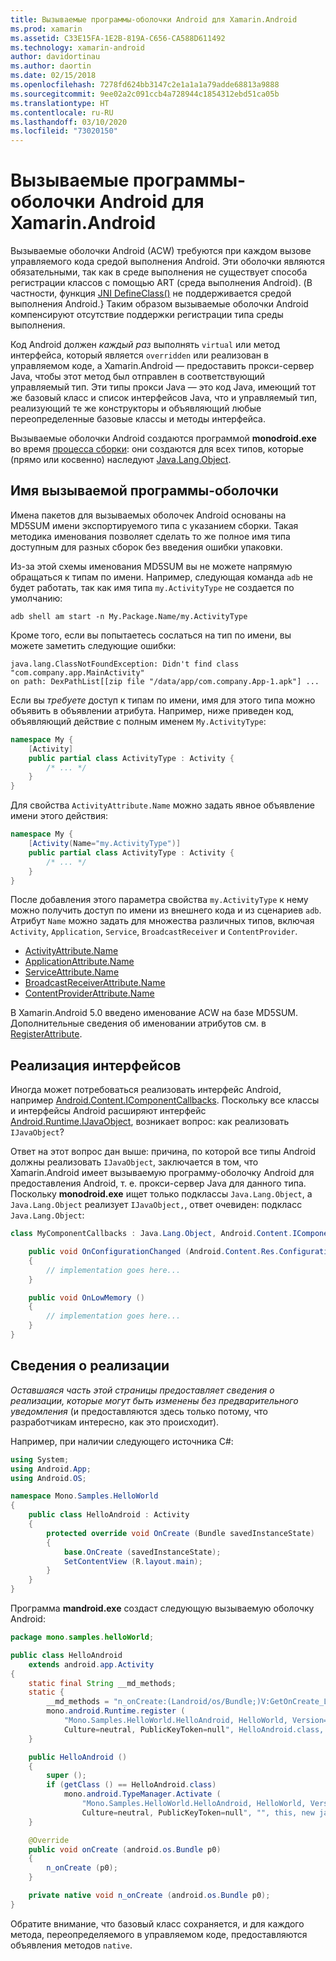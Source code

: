```yaml
---
title: Вызываемые программы-оболочки Android для Xamarin.Android
ms.prod: xamarin
ms.assetid: C33E15FA-1E2B-819A-C656-CA588D611492
ms.technology: xamarin-android
author: davidortinau
ms.author: daortin
ms.date: 02/15/2018
ms.openlocfilehash: 7278fd624bb3147c2e1a1a1a79adde68813a9888
ms.sourcegitcommit: 9ee02a2c091ccb4a728944c1854312ebd51ca05b
ms.translationtype: HT
ms.contentlocale: ru-RU
ms.lasthandoff: 03/10/2020
ms.locfileid: "73020150"
---
```

# <a name="android-callable-wrappers-for-xamarinandroid"></a>Вызываемые программы-оболочки Android для Xamarin.Android

Вызываемые оболочки Android (ACW) требуются при каждом вызове управляемого кода средой выполнения Android. Эти оболочки являются обязательными, так как в среде выполнения не существует способа регистрации классов с помощью ART (среда выполнения Android). (В частности, функция [JNI DefineClass()](https://docs.oracle.com/javase/1.5.0/docs/guide/jni/spec/functions.html#wp15986) не поддерживается средой выполнения Android.} Таким образом вызываемые оболочки Android компенсируют отсутствие поддержки регистрации типа среды выполнения. 

Код Android должен *каждый раз* выполнять `virtual` или метод интерфейса, который является `overridden` или реализован в управляемом коде, а Xamarin.Android — предоставить прокси-сервер Java, чтобы этот метод был отправлен в соответствующий управляемый тип. Эти типы прокси Java — это код Java, имеющий тот же базовый класс и список интерфейсов Java, что и управляемый тип, реализующий те же конструкторы и объявляющий любые переопределенные базовые классы и методы интерфейса. 

Вызываемые оболочки Android создаются программой **monodroid.exe** во время [процесса сборки](~/android/deploy-test/building-apps/build-process.md): они создаются для всех типов, которые (прямо или косвенно) наследуют [Java.Lang.Object](xref:Java.Lang.Object). 

## <a name="android-callable-wrapper-naming"></a>Имя вызываемой программы-оболочки

Имена пакетов для вызываемых оболочек Android основаны на MD5SUM имени экспортируемого типа с указанием сборки. Такая методика именования позволяет сделать то же полное имя типа доступным для разных сборок без введения ошибки упаковки. 

Из-за этой схемы именования MD5SUM вы не можете напрямую обращаться к типам по имени. Например, следующая команда `adb` не будет работать, так как имя типа `my.ActivityType` не создается по умолчанию: 

```shell
adb shell am start -n My.Package.Name/my.ActivityType
```

Кроме того, если вы попытаетесь сослаться на тип по имени, вы можете заметить следующие ошибки:

```shell
java.lang.ClassNotFoundException: Didn't find class "com.company.app.MainActivity"
on path: DexPathList[[zip file "/data/app/com.company.App-1.apk"] ...
```

Если вы *требуете* доступ к типам по имени, имя для этого типа можно объявить в объявлении атрибута. Например, ниже приведен код, объявляющий действие с полным именем `My.ActivityType`:

```csharp
namespace My {
    [Activity]
    public partial class ActivityType : Activity {
        /* ... */
    }
}
```

Для свойства `ActivityAttribute.Name` можно задать явное объявление имени этого действия: 

```csharp
namespace My {
    [Activity(Name="my.ActivityType")]
    public partial class ActivityType : Activity {
        /* ... */
    }
}
```

После добавления этого параметра свойства `my.ActivityType` к нему можно получить доступ по имени из внешнего кода и из сценариев `adb`. Атрибут `Name` можно задать для множества различных типов, включая `Activity`, `Application`, `Service`, `BroadcastReceiver` и `ContentProvider`. 

- [ActivityAttribute.Name](xref:Android.App.ActivityAttribute.Name)
- [ApplicationAttribute.Name](xref:Android.App.ApplicationAttribute.Name)
- [ServiceAttribute.Name](xref:Android.App.ServiceAttribute.Name)
- [BroadcastReceiverAttribute.Name](xref:Android.Content.BroadcastReceiverAttribute.Name)
- [ContentProviderAttribute.Name](xref:Android.Content.ContentProviderAttribute.Name)

В Xamarin.Android 5.0 введено именование ACW на базе MD5SUM. Дополнительные сведения об именовании атрибутов см. в [RegisterAttribute](xref:Android.Runtime.RegisterAttribute). 

## <a name="implementing-interfaces"></a>Реализация интерфейсов

Иногда может потребоваться реализовать интерфейс Android, например [Android.Content.IComponentCallbacks](xref:Android.Content.IComponentCallbacks). Поскольку все классы и интерфейсы Android расширяют интерфейс [Android.Runtime.IJavaObject](xref:Android.Runtime.IJavaObject), возникает вопрос: как реализовать `IJavaObject`? 

Ответ на этот вопрос дан выше: причина, по которой все типы Android должны реализовать `IJavaObject`, заключается в том, что Xamarin.Android имеет вызываемую программу-оболочку Android для предоставления Android, т. е. прокси-сервер Java для данного типа. Поскольку **monodroid.exe** ищет только подклассы `Java.Lang.Object`, а `Java.Lang.Object` реализует `IJavaObject,`, ответ очевиден: подкласс `Java.Lang.Object`: 

```csharp
class MyComponentCallbacks : Java.Lang.Object, Android.Content.IComponentCallbacks {

    public void OnConfigurationChanged (Android.Content.Res.Configuration newConfig)
    {
        // implementation goes here...
    } 

    public void OnLowMemory ()
    {
        // implementation goes here...
    }
}
```

## <a name="implementation-details"></a>Сведения о реализации

*Оставшаяся часть этой страницы предоставляет сведения о реализации, которые могут быть изменены без предварительного уведомления* (и предоставляются здесь только потому, что разработчикам интересно, как это происходит). 

Например, при наличии следующего источника C#:

```csharp
using System;
using Android.App;
using Android.OS;

namespace Mono.Samples.HelloWorld
{
    public class HelloAndroid : Activity
    {
        protected override void OnCreate (Bundle savedInstanceState)
        {
            base.OnCreate (savedInstanceState);
            SetContentView (R.layout.main);
        }
    }
}
```

Программа **mandroid.exe** создаст следующую вызываемую оболочку Android: 

```java
package mono.samples.helloWorld;

public class HelloAndroid
    extends android.app.Activity
{
    static final String __md_methods;
    static {
        __md_methods = "n_onCreate:(Landroid/os/Bundle;)V:GetOnCreate_Landroid_os_Bundle_Handler\n" + "";
        mono.android.Runtime.register (
            "Mono.Samples.HelloWorld.HelloAndroid, HelloWorld, Version=1.0.0.0, 
            Culture=neutral, PublicKeyToken=null", HelloAndroid.class, __md_methods);
    }

    public HelloAndroid ()
    {
        super ();
        if (getClass () == HelloAndroid.class)
            mono.android.TypeManager.Activate (
                "Mono.Samples.HelloWorld.HelloAndroid, HelloWorld, Version=1.0.0.0, 
                Culture=neutral, PublicKeyToken=null", "", this, new java.lang.Object[] {  });
    }

    @Override
    public void onCreate (android.os.Bundle p0)
    {
        n_onCreate (p0);
    }

    private native void n_onCreate (android.os.Bundle p0);
}
```

Обратите внимание, что базовый класс сохраняется, и для каждого метода, переопределяемого в управляемом коде, предоставляются объявления методов `native`. 
